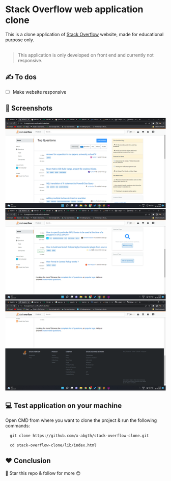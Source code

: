 # Stack Overflow web application clone
This is a clone application of [Stack Overflow](https://stackoverflow.com/) website, made for educational purpose only.
<br><br>
>This application is only developed on front end and currently not responsive.

## ✍ To dos
- [ ] Make website responsive

## 📱 Screenshots
![Main page](assets/ui/one.png) 
![Second page](assets/ui/two.png) 
![Third page](assets/ui/three.png) 

## 💻 Test application on your machine
Open CMD from where you want to clone the project & run the following commands:
```
  git clone https://github.com/x-abgth/stack-overflow-clone.git
```
```
  cd stack-overflow-clone/lib/index.html
 ```
 
## ❤ Conclusion
🌟 Star this repo & follow for more 😊